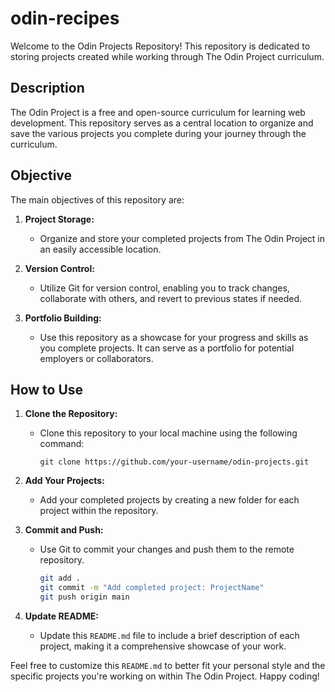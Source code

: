 # odin-recipes

Welcome to the Odin Projects Repository! This repository is dedicated to storing projects created while working through The Odin Project curriculum.

## Description

The Odin Project is a free and open-source curriculum for learning web development. This repository serves as a central location to organize and save the various projects you complete during your journey through the curriculum.

## Objective

The main objectives of this repository are:

1. **Project Storage:**
   - Organize and store your completed projects from The Odin Project in an easily accessible location.

2. **Version Control:**
   - Utilize Git for version control, enabling you to track changes, collaborate with others, and revert to previous states if needed.

3. **Portfolio Building:**
   - Use this repository as a showcase for your progress and skills as you complete projects. It can serve as a portfolio for potential employers or collaborators.

## How to Use

1. **Clone the Repository:**
   - Clone this repository to your local machine using the following command:
     ```
     git clone https://github.com/your-username/odin-projects.git
     ```

2. **Add Your Projects:**
   - Add your completed projects by creating a new folder for each project within the repository.

3. **Commit and Push:**
   - Use Git to commit your changes and push them to the remote repository.
     ```bash
     git add .
     git commit -m "Add completed project: ProjectName"
     git push origin main
     ```

4. **Update README:**
   - Update this `README.md` file to include a brief description of each project, making it a comprehensive showcase of your work.

Feel free to customize this `README.md` to better fit your personal style and the specific projects you're working on within The Odin Project. Happy coding!
